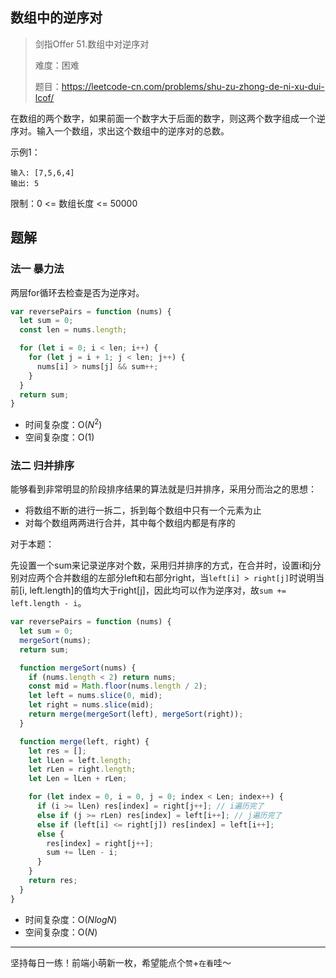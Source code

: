 ## 数组中的逆序对

> 剑指Offer 51.数组中对逆序对
>
> 难度：困难
>
> 题目：https://leetcode-cn.com/problems/shu-zu-zhong-de-ni-xu-dui-lcof/

在数组的两个数字，如果前面一个数字大于后面的数字，则这两个数字组成一个逆序对。输入一个数组，求出这个数组中的逆序对的总数。

示例1：

```
输入: [7,5,6,4]
输出: 5
```

限制：0 <= 数组长度 <= 50000

## 题解

### 法一 暴力法

两层for循环去检查是否为逆序对。

```javascript
var reversePairs = function (nums) {
  let sum = 0;
  const len = nums.length;

  for (let i = 0; i < len; i++) {
    for (let j = i + 1; j < len; j++) {
      nums[i] > nums[j] && sum++;
    }
  }
  return sum;
}
```

- 时间复杂度：O($N^2$)
- 空间复杂度：O($1$)

### 法二 归并排序

能够看到非常明显的阶段排序结果的算法就是归并排序，采用分而治之的思想：

- 将数组不断的进行一拆二，拆到每个数组中只有一个元素为止
- 对每个数组两两进行合并，其中每个数组内都是有序的

对于本题：

先设置一个sum来记录逆序对个数，采用归并排序的方式，在合并时，设置i和j分别对应两个合并数组的左部分left和右部分right，当`left[i] > right[j]`时说明当前[i, left.length]的值均大于right[j]，因此均可以作为逆序对，故`sum += left.length - i`。

```javascript
var reversePairs = function (nums) {
  let sum = 0;
  mergeSort(nums);
  return sum;

  function mergeSort(nums) {
    if (nums.length < 2) return nums;
    const mid = Math.floor(nums.length / 2);
    let left = nums.slice(0, mid);
    let right = nums.slice(mid);
    return merge(mergeSort(left), mergeSort(right));
  }

  function merge(left, right) {
    let res = [];
    let lLen = left.length;
    let rLen = right.length;
    let Len = lLen + rLen;

    for (let index = 0, i = 0, j = 0; index < Len; index++) {
      if (i >= lLen) res[index] = right[j++]; // i遍历完了
      else if (j >= rLen) res[index] = left[i++]; // j遍历完了
      else if (left[i] <= right[j]) res[index] = left[i++]; 
      else {
        res[index] = right[j++];
        sum += lLen - i;
      }
    }
    return res;
  }
} 
```

- 时间复杂度：O($NlogN$)
- 空间复杂度：O($N$)

****

坚持每日一练！前端小萌新一枚，希望能点个`赞`+`在看`哇～

